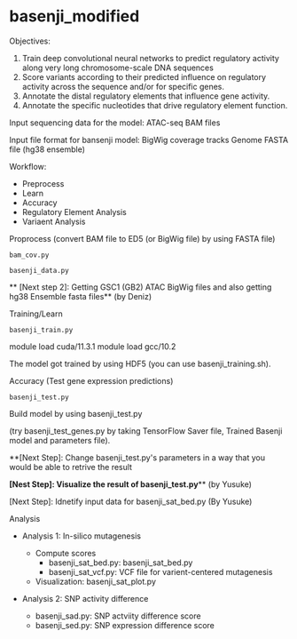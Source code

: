 # basenji_modified

Objectives:
1. Train deep convolutional neural networks to predict regulatory activity along very long chromosome-scale DNA sequences
2. Score variants according to their predicted influence on regulatory activity across the sequence and/or for specific genes.
3. Annotate the distal regulatory elements that influence gene activity.
4. Annotate the specific nucleotides that drive regulatory element function.

Input sequencing data for the model:
ATAC-seq BAM files

Input file format for bansenji model: 
BigWig coverage tracks
Genome FASTA file (hg38 ensemble)

Workflow:
- Preprocess
- Learn
- Accuracy
- Regulatory Element Analysis
- Variaent Analysis

Proprocess (convert BAM file to ED5 (or BigWig file) by using FASTA file)

```
bam_cov.py
```
```
basenji_data.py
```
**
[Next step 2]: Getting GSC1 (GB2) ATAC BigWig files and also getting hg38 Ensemble fasta files** (by Deniz)

Training/Learn

```
basenji_train.py
```
module load cuda/11.3.1
module load gcc/10.2

The model got trained by using HDF5 (you can use basenji_training.sh). 

Accuracy (Test gene expression predictions)
```
basenji_test.py
```
Build model by using basenji_test.py 

(try basenji_test_genes.py by taking TensorFlow Saver file, Trained Basenji model and parameters file).

**[Next Step]: Change basenji_test.py's parameters in a way that you would be able to retrive the result

**[Nest Step]: Visualize the result of basenji_test.py**** (by Yusuke)

[Next Step]: Idnetify input data for basenji_sat_bed.py (By Yusuke)

Analysis 
- Analysis 1: In-silico mutagenesis
  - Compute scores
    -  basenji_sat_bed.py: basenji_sat_bed.py
    -  basenji_sat_vcf.py: VCF file for varient-centered mutagenesis 
  - Visualization: basenji_sat_plot.py 

- Analysis 2: SNP activity difference
  - basenji_sad.py: SNP actviity difference score
  - basenji_sed.py: SNP expression difference score




